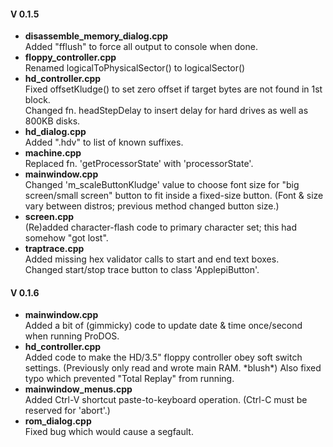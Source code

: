 
#### V 0.1.5   
- **disassemble\_memory_dialog.cpp**  
Added "fflush" to force all output to console when done.   
- **floppy_controller.cpp**  
Renamed logicalToPhysicalSector() to logicalSector()   
- **hd_controller.cpp**   
Fixed offsetKludge() to set zero offset if target bytes are not found in 1st block.   
Changed fn. headStepDelay to insert delay for hard drives as well as 800KB disks.
- **hd_dialog.cpp**  
Added ".hdv" to list of known suffixes.   
- **machine.cpp**   
Replaced fn. 'getProcessorState' with 'processorState'.  
- **mainwindow.cpp**    
Changed 'm_scaleButtonKludge' value to choose font size for "big screen/small screen" button to fit inside a fixed-size button.  (Font & size vary between distros; previous method changed button size.)
- **screen.cpp**   
(Re)added character-flash code to primary character set; this had somehow "got lost".
- **traptrace.cpp**   
Added missing hex validator calls to start and end text boxes.   
Changed start/stop trace button to class 'ApplepiButton'.

#### V 0.1.6
- **mainwindow.cpp**  
 Added a bit of (gimmicky) code to update date & time once/second when running ProDOS.
- **hd_controller.cpp**   
Added code to make the HD/3.5" floppy controller obey soft switch settings. (Previously only read and wrote main RAM. \*blush\*)  Also fixed typo which prevented "Total Replay" from running.
- **mainwindow_menus.cpp**   
Added Ctrl-V shortcut paste-to-keyboard operation. (Ctrl-C must be reserved for 'abort'.)
- **rom_dialog.cpp**   
Fixed bug which would cause a segfault.
